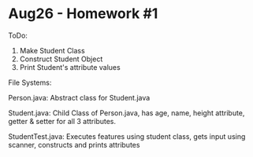 # Aug26 - Homework #1

ToDo: 

1. Make Student Class
2. Construct Student Object
3. Print Student's attribute values


File Systems:

Person.java: Abstract class for Student.java

Student.java: Child Class of Person.java, has age, name, height attribute, getter & setter for all 3 attributes.

StudentTest.java: Executes features using student class, gets input using scanner, constructs and prints attributes
